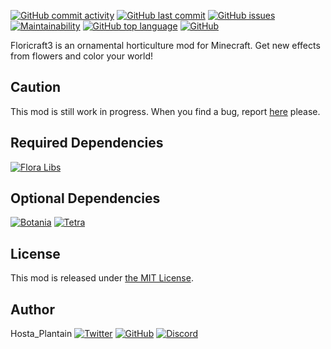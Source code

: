 [![GitHub commit activity](https://img.shields.io/github/commit-activity/m/HostaPlantain/Floricraft3?label=Commit%20Activity&logo=github&style=flat)](https://github.com/HostaPlantain/Floricraft3)
[![GitHub last commit](https://img.shields.io/github/last-commit/HostaPlantain/Floricraft3?label=Last%20Commit&logo=github&style=flat)](https://github.com/HostaPlantain/Floricraft3)
[![GitHub issues](https://img.shields.io/github/issues/HostaPlantain/Floricraft3?label=Issues&logo=github&style=flat)](https://github.com/HostaPlantain/Floricraft3/issues)
[![Maintainability](https://api.codeclimate.com/v1/badges/a0d931fdcba7287c13b9/maintainability?style=flat)](https://codeclimate.com/github/HostaPlantain/Floricraft3/maintainability)
[![GitHub top language](https://img.shields.io/github/languages/top/HostaPlantain/Floricraft3?logo=java&style=flat)](https://github.com/HostaPlantain/Floricraft3)
[![GitHub](https://img.shields.io/github/license/HostaPlantain/Floricraft3?label=License&style=flat)](https://github.com/HostaPlantain/Floricraft3/blob/master/LICENSE)


Floricraft3 is an ornamental horticulture mod for Minecraft. Get new effects from flowers and color your world!


## Caution

This mod is still work in progress. When you find a bug, report [here](https://github.com/HostaPlantain/Floricraft3/issues/new) please.


## Required Dependencies

[![Flora Libs](https://cf.way2muchnoise.eu/title/flora-lib.svg)](https://hostaplantain.github.io/Flora/)


## Optional Dependencies

[![Botania](https://cf.way2muchnoise.eu/title/botania.svg)](https://www.curseforge.com/minecraft/mc-mods/botania)
[![Tetra](https://cf.way2muchnoise.eu/title/tetra.svg)](https://www.curseforge.com/minecraft/mc-mods/tetra)


## License

This mod is released under [the MIT License](/LICENSE).


## Author

Hosta_Plantain
[![Twitter](https://img.shields.io/twitter/follow/Hosta_Plantain?color=1DA1F2&label=Twitter&logo=twitter&style=flat)](https://twitter.com/hosta_plantain)
[![GitHub](https://img.shields.io/github/followers/HostaPlantain?label=GitHub&logo=github&style=flat)](https://github.com/HostaPlantain)
[![Discord](https://img.shields.io/discord/704290681392332880?label=Discord&logo=discord)](https://discord.gg/H2NXexh)
